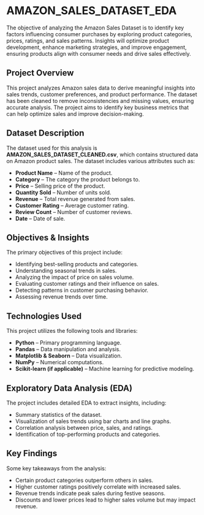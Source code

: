 # AMAZON_SALES_DATASET_EDA
The objective of analyzing the Amazon Sales Dataset is to identify key factors influencing consumer purchases by exploring product categories, prices, ratings, and sales patterns. Insights will optimize product development, enhance marketing strategies, and improve engagement, ensuring products align with consumer needs and drive sales effectively.


## Project Overview
This project analyzes Amazon sales data to derive meaningful insights into sales trends, customer preferences, and product performance. The dataset has been cleaned to remove inconsistencies and missing values, ensuring accurate analysis. The project aims to identify key business metrics that can help optimize sales and improve decision-making.

## Dataset Description
The dataset used for this analysis is **AMAZON_SALES_DATASET_CLEANED.csv**, which contains structured data on Amazon product sales. The dataset includes various attributes such as:
- **Product Name** – Name of the product.
- **Category** – The category the product belongs to.
- **Price** – Selling price of the product.
- **Quantity Sold** – Number of units sold.
- **Revenue** – Total revenue generated from sales.
- **Customer Rating** – Average customer rating.
- **Review Count** – Number of customer reviews.
- **Date** – Date of sale.

## Objectives & Insights
The primary objectives of this project include:
- Identifying best-selling products and categories.
- Understanding seasonal trends in sales.
- Analyzing the impact of price on sales volume.
- Evaluating customer ratings and their influence on sales.
- Detecting patterns in customer purchasing behavior.
- Assessing revenue trends over time.

## Technologies Used
This project utilizes the following tools and libraries:
- **Python** – Primary programming language.
- **Pandas** – Data manipulation and analysis.
- **Matplotlib & Seaborn** – Data visualization.
- **NumPy** – Numerical computations.
- **Scikit-learn (if applicable)** – Machine learning for predictive modeling.

## Exploratory Data Analysis (EDA)
The project includes detailed EDA to extract insights, including:
- Summary statistics of the dataset.
- Visualization of sales trends using bar charts and line graphs.
- Correlation analysis between price, sales, and ratings.
- Identification of top-performing products and categories.

## Key Findings
Some key takeaways from the analysis:
- Certain product categories outperform others in sales.
- Higher customer ratings positively correlate with increased sales.
- Revenue trends indicate peak sales during festive seasons.
- Discounts and lower prices lead to higher sales volume but may impact revenue.


